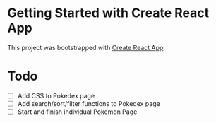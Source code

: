 # Getting Started with Create React App

This project was bootstrapped with [Create React App](https://github.com/facebook/create-react-app).

# Todo

- [ ] Add CSS to Pokedex page
- [ ] Add search/sort/filter functions to Pokedex page
- [ ] Start and finish individual Pokemon Page